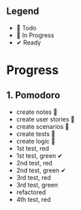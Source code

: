 ## Legend

- 📃 Todo
- 🚧 In Progress
- ✔ Ready

# Progress

## 1. Pomodoro
- create notes 🚧
- create user stories 🚧
- create scenarios 🚧
- create tests 🚧
- create logic 🚧
- 1st test, red
- 1st test, green ✔
- 2nd test, red
- 2nd test, green ✔
- 3rd test, red
- 3rd test, green
- refactored
- 4th test, red